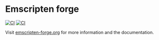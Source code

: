 #  Emscripten forge
[![CI](https://img.shields.io/badge/emscripten_forge-docs-yellow)](https://emscripten-forge.org)
[![CI](https://img.shields.io/badge/emscripten_forge-blog-pink)](https://emscripten-forge.org)
 
Visit [emscripten-forge.org](https://emscripten-forge.org) for more information and the documentation.
